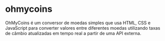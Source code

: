 # ohmycoins
OhMyCoins é um conversor de moedas simples que usa HTML, CSS e JavaScript para converter valores entre diferentes moedas utilizando taxas de câmbio atualizadas em tempo real a partir de uma API externa.
